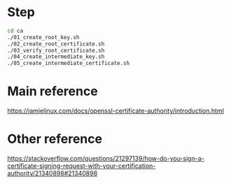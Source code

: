 # Step
```bash
cd ca
./01_create_root_key.sh
./02_create_root_certificate.sh
./03_verify_root_certificate.sh
./04_create_intermediate_key.sh
./05_create_intermediate_certificate.sh

```

# Main reference
https://jamielinux.com/docs/openssl-certificate-authority/introduction.html

# Other reference
https://stackoverflow.com/questions/21297139/how-do-you-sign-a-certificate-signing-request-with-your-certification-authority/21340898#21340898
